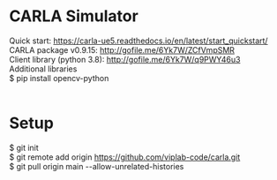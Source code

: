 # CARLA Simulator
Quick start: https://carla-ue5.readthedocs.io/en/latest/start_quickstart/ <br>
CARLA package v0.9.15: http://gofile.me/6Yk7W/ZCfVmpSMR <br>
Client library (python 3.8): http://gofile.me/6Yk7W/q9PWY46u3 <br> 
Additional libraries <br>
$ pip install opencv-python <br>
<br>
# Setup
$ git init <br>
$ git remote add origin https://github.com/viplab-code/carla.git <br>
$ git pull origin main --allow-unrelated-histories
